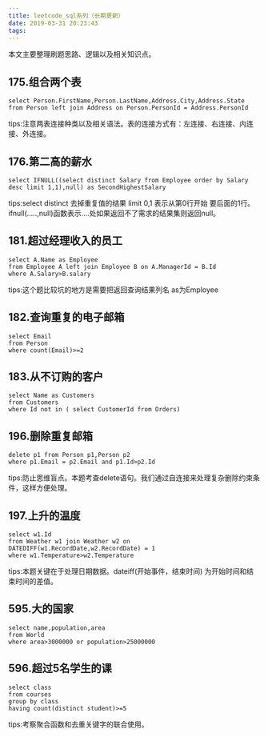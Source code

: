 ```yaml
---
title: leetcode_sql系列（长期更新）
date: 2019-03-31 20:23:43
tags:
---
```

本文主要整理刷题思路、逻辑以及相关知识点。
## 175.组合两个表
    select Person.FirstName,Person.LastName,Address.City,Address.State
    from Person left join Address on Person.PersonId = Address.PersonId
tips:注意两表连接种类以及相关语法。表的连接方式有：左连接、右连接、内连接、外连接。
## 176.第二高的薪水
    select IFNULL((select distinct Salary from Employee order by Salary desc limit 1,1),null) as SecondHighestSalary
tips:select distinct 去掉重复值的结果 limit 0,1 表示从第0行开始 要后面的1行。 ifnull(.....,null)函数表示....处如果返回不了需求的结果集则返回null。
## 181.超过经理收入的员工
    select A.Name as Employee
	from Employee A left join Employee B on A.ManagerId = B.Id
	where A.Salary>B.salary
tips:这个题比较坑的地方是需要把返回查询结果列名 as为Employee
## 182.查询重复的电子邮箱
    select Email
	from Person
	where count(Email)>=2
## 183.从不订购的客户
    select Name as Customers
	from Customers
	where Id not in ( select CustomerId from Orders)
## 196.删除重复邮箱
    delete p1 from Person p1,Person p2
    where p1.Email = p2.Email and p1.Id>p2.Id
tips:防止思维盲点。本题考查delete语句。我们通过自连接来处理复杂删除约束条件，这样方便处理。
## 197.上升的温度
    select w1.Id
	from Weather w1 join Weather w2 on    DATEDIFF(w1.RecordDate,w2.RecordDate) = 1
	where w1.Temperature>w2.Temperature
tips:本题关键在于处理日期数据。dateiff(开始事件，结束时间) 为开始时间和结束时间的差值。
## 595.大的国家
    select name,population,area
	from World
	where area>3000000 or population>25000000
## 596.超过5名学生的课
    select class
	from courses
	group by class
	having count(distinct student)>=5
tips:考察聚合函数和去重关键字的联合使用。